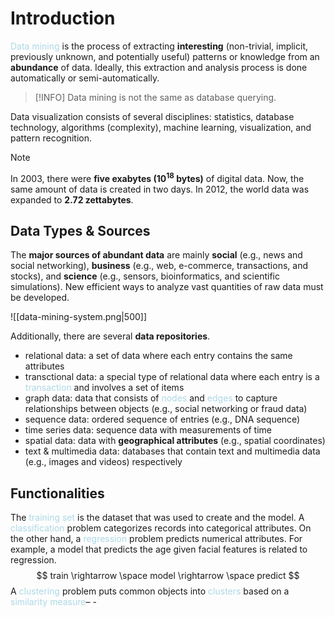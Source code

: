 # Introduction

<span style = "color:lightblue">Data mining</span> is the process of extracting **interesting** (non-trivial, implicit, previously unknown, and potentially useful) patterns or knowledge from an **abundance** of data. Ideally, this extraction and analysis process is done automatically or semi-automatically.

> [!INFO]
> Data mining is not the same as database querying.

Data visualization consists of several disciplines: statistics, database technology, algorithms (complexity), machine learning, visualization, and pattern recognition.

> [!NOTE]
> In 2003, there were **five exabytes ($10^{18}$ bytes)** of digital data. Now, the same amount of data is created in two days. In 2012, the world data was expanded to **2.72 zettabytes**.

## Data Types & Sources

The **major sources of abundant data** are mainly **social** (e.g., news and social networking), **business** (e.g., web, e-commerce, transactions, and stocks), and **science** (e.g., sensors, bioinformatics, and scientific simulations). New efficient ways to analyze vast quantities of raw data must be developed.

![[data-mining-system.png|500]]

Additionally, there are several **data repositories**.
- relational data: a set of data where each entry contains the same attributes
- transctional data: a special type of relational data where each entry is a <span style = "color:lightblue">transaction</span> and involves a set of items
- graph data: data that consists of <span style = "color:lightblue">nodes</span> and <span style = "color:lightblue">edges</span> to capture relationships between objects (e.g., social networking or fraud data)
- sequence data: ordered sequence of entries (e.g., DNA sequence)
- time series data: sequence data with measurements of time
- spatial data: data with **geographical attributes** (e.g., spatial coordinates)
- text & multimedia data: databases that contain text and multimedia data (e.g., images and videos) respectively

## Functionalities
The <span style = "color:lightblue">training set</span> is the dataset that was used to create and the model. A <span style = "color:lightblue">classification</span> problem categorizes records into categorical attributes. On the other hand, a <span style = "color:lightblue">regression</span> problem predicts numerical attributes. For example, a model that predicts the age given facial features is related to regression.
$$
train \rightarrow \space model \rightarrow \space predict 
$$
A <span style = "color:lightblue">clustering</span> problem puts common objects into <span style = "color:lightblue">clusters</span> based on a <span style = "color:lightblue">similarity measure</span>– -